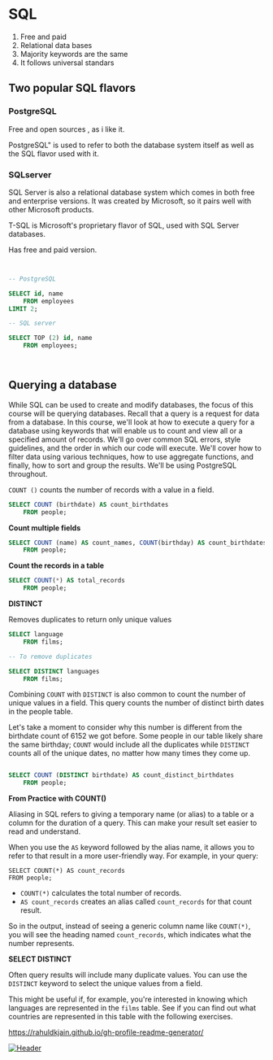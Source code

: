 # SQL

1. Free and paid
2. Relational data bases
3. Majority keywords are the same
4. It follows universal standars

## Two popular SQL flavors

### PostgreSQL

Free and open sources , as i like it.

PostgreSQL" is used to refer to both the database system itself as well as the SQL flavor used with it.

### SQLserver

SQL Server is also a relational database system which comes in both free and enterprise versions. It was created by Microsoft, so it pairs well with other Microsoft products.

 T-SQL is Microsoft's proprietary flavor of SQL, used with SQL Server databases.

Has free and paid version.

```sql


-- PostgreSQL

SELECT id, name 
	FROM employees
LIMIT 2;

-- SQL server

SELECT TOP (2) id, name
	FROM employees;




```

## Querying a database

While SQL can be used to create and modify databases, the focus of this course will be querying databases. Recall that a query is a request for data from a database. In this course, we'll look at how to execute a query for a database using keywords that will enable us to count and view all or a specified amount of records. We'll go over common SQL errors, style guidelines, and the order in which our code will execute. We'll cover how to filter data using various techniques, how to use aggregate functions, and finally, how to sort and group the results. We'll be using PostgreSQL throughout.

`COUNT ()` counts the number of records with a value in a field.

```sql
SELECT COUNT (birthdate) AS count_birthdates 
	FROM people;
```

**Count multiple fields**

```sql
SELECT COUNT (name) AS count_names, COUNT(birthday) AS count_birthdates
	FROM people;

```

 **Count the records in a table**

```sql
SELECT COUNT(*) AS total_records
	FROM people;

```

 **DISTINCT** 

Removes duplicates to return only unique values

```sql
SELECT language 
	FROM films;

-- To remove duplicates

SELECT DISTINCT languages
	FROM films;


```



Combining `COUNT` with `DISTINCT` is also common to count the number of unique values in a field. This query counts the number of distinct birth dates in the people table.

 Let's take a moment to consider why this number is different from the birthdate count of 6152 we got before. Some people in our table likely share the same birthday; `COUNT` would include all the duplicates while `DISTINCT` counts all of the unique dates, no matter how many times they come up.

```sql

SELECT COUNT (DISTINCT birthdate) AS count_distinct_birthdates
	FROM people;
```



**From Practice with COUNT()**

Aliasing in SQL refers to giving a temporary name (or alias) to a table or a column for the duration of a query. This can make your result set easier to read and understand.

When you use the `AS` keyword followed by the alias name, it allows you to refer to that result in a more user-friendly way. For example, in your query:

```
SELECT COUNT(*) AS count_records
FROM people;
```

* `COUNT(*)` calculates the total number of records.
* `AS count_records` creates an alias called `count_records` for that count result.

So in the output, instead of seeing a generic column name like `COUNT(*)`, you will see the heading named `count_records`, which indicates what the number represents.

**SELECT DISTINCT**

Often query results will include many duplicate values. You can use the `DISTINCT` keyword to select the unique values from a field.

This might be useful if, for example, you're interested in knowing which languages are represented in the `films` table. See if you can find out what countries are represented in this table with the following exercises.

https://rahuldkjain.github.io/gh-profile-readme-generator/


[![Header]()](https://github.com/lachemontes)
